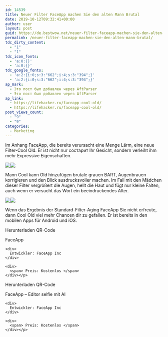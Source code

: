 ```yaml
---
id: 14539
title: Neuer Filter FaceApp machen Sie den alten Mann Brutal
date: 2019-10-12T09:32:41+00:00
author: user
layout: post
guid: https://de.bestwow.net/neuer-filter-faceapp-machen-sie-den-alten-mann-brutal/
permalink: /neuer-filter-faceapp-machen-sie-den-alten-mann-brutal/
tdc_dirty_content:
  - "1"
  - "1"
tdc_icon_fonts:
  - 'a:0:{}'
  - 'a:0:{}'
tdc_google_fonts:
  - 'a:2:{i:0;s:3:"662";i:4;s:3:"394";}'
  - 'a:2:{i:0;s:3:"662";i:4;s:3:"394";}'
ap_mark:
  - Это пост был добавлен через AftParser
  - Это пост был добавлен через AftParser
ap_link:
  - https://lifehacker.ru/faceapp-cool-old/
  - https://lifehacker.ru/faceapp-cool-old/
post_views_count:
  - "9"
  - "9"
categories:
  - Marketing
---
```

Im Anhang FaceApp, die bereits verursacht eine Menge Lärm, eine neue Filter-Cool Old. Er ist nicht nur состарит Ihr Gesicht, sondern verleiht ihm mehr Expressive Eigenschaften.

![](https://de.bestwow.net/wp-content/uploads/2019/10/novyy-fil-tr-faceapp-sdelaet-vas-brutal-nym-starikom-1.jpg)![](https://de.bestwow.net/wp-content/uploads/2019/10/novyy-fil-tr-faceapp-sdelaet-vas-brutal-nym-starikom-2.jpg) 

Mann Cool kann Old hinzufügen brutale grauen BART, Augenbrauen korrigieren und den Blick ausdrucksvoller machen. Im Fall mit den Mädchen dieser Filter vergrößert die Augen, hellt die Haut und fügt nur kleine Falten, auch wenn er versucht das Wort ein beeindruckendes Alter.

![](https://de.bestwow.net/wp-content/uploads/2019/10/novyy-fil-tr-faceapp-sdelaet-vas-brutal-nym-starikom-3.png)![](https://de.bestwow.net/wp-content/uploads/2019/10/novyy-fil-tr-faceapp-sdelaet-vas-brutal-nym-starikom-4.png) 

Wenn das Ergebnis der Standard-Filter-Aging FaceApp Sie nicht erfreute, dann Cool Old viel mehr Chancen dir zu gefallen. Er ist bereits in den mobilen Apps für Android und iOS.

<div>
  <div>
  </div>
  
  <div>
  </div>
  
  <div>
    <div>
      Herunterladen <span>QR-Code </span>
    </div></p>
  </div>
  
  <div>
    <div>
      FaceApp
    </div>
    
    <div>
      Entwickler: FaceApp Inc
    </div>
    
    <div>
      <span> Preis: Kostenlos </span>
    </div></p>
  </div></p>
</div>

<div>
  <div>
  </div>
  
  <div>
  </div>
  
  <div>
    <div>
      Herunterladen <span>QR-Code </span>
    </div></p>
  </div>
  
  <div>
    <div>
      FaceApp &#8211; Editor selfie mit AI
    </div>
    
    <div>
      Entwickler: FaceApp Inc
    </div>
    
    <div>
      <span> Preis: Kostenlos </span>
    </div></p>
  </div></p>
</div>